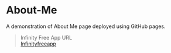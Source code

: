 # About-Me

A demonstration of About Me page deployed using GitHub pages.


> Infinity Free App URL    
> [Infinityfreeapp](http://mohithjegan.infinityfreeapp.com/?i=1)